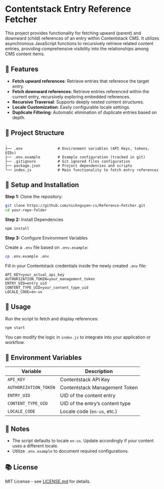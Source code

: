 # Contentstack Entry Reference Fetcher

This project provides functionality for fetching upward (parent) and downward (child) references of an entry within Contentstack CMS. It utilizes asynchronous JavaScript functions to recursively retrieve related content entries, providing comprehensive visibility into the relationships among CMS content items.

## 🚀 Features

- **Fetch upward references**: Retrieve entries that reference the target entry.
- **Fetch downward references**: Retrieve entries referenced within the current entry, recursively exploring embedded references.
- **Recursive Traversal**: Supports deeply nested content structures.
- **Locale Customization**: Easily configurable locale settings.
- **Duplicate Filtering**: Automatic elimination of duplicate entries based on depth.

## 📂 Project Structure

```
.
├── .env                # Environment variables (API Keys, tokens, UIDs)
├── .env.example        # Example configuration (tracked in git)
├── .gitignore          # Git ignored files configuration
├── package.json        # Project dependencies and scripts
└── index.js            # Main functionality to fetch entry references
```

## 🚧 Setup and Installation

**Step 1:** Clone the repository:

```bash
git clone https://github.com/nicknguyen-cs/Reference-Fetcher.git
cd your-repo-folder
```

**Step 2:** Install Dependencies

```bash
npm install
```

**Step 3:** Configure Environment Variables

Create a `.env` file based on `.env.example`:

```bash
cp .env.example .env
```

Fill in your Contentstack credentials inside the newly created `.env` file:

```
API_KEY=your_actual_api_key
AUTHORIZATION_TOKEN=your_management_token
ENTRY_UID=entry_uid
CONTENT_TYPE_UID=your_content_type_uid
LOCALE_CODE=en-us
```

## 🚀 Usage

Run the script to fetch and display references:

```bash
npm start
```

You can modify the logic in `index.js` to integrate into your application or workflow.

## 🔧 Environment Variables

| Variable               | Description                                   |
|------------------------|-----------------------------------------------|
| `API_KEY`              | Contentstack API Key                           |
| `AUTHORIZATION_TOKEN`  | Contentstack Management Token                  |
| `ENTRY_UID`            | UID of the content entry                       |
| `CONTENT_TYPE_UID`     | UID of the entry’s content type                |
| `LOCALE_CODE`          | Locale code (`en-us`, etc.)                    |

## 📝 Notes

- The script defaults to locale `en-us`. Update accordingly if your content uses a different locale.
- Utilize `.env.example` to document required configurations.

## 📚 License

MIT License - see [LICENSE.md](LICENSE) for details.